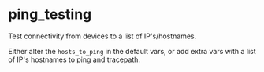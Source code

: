 # ping_testing

Test connectivity from devices to a list of IP's/hostnames.

Either alter the `hosts_to_ping` in the default vars, or add extra vars with a list of IP's hostnames to ping and tracepath.
